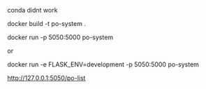 conda didnt work

docker build -t po-system .


docker run -p 5050:5000 po-system

or

docker run -e FLASK_ENV=development -p 5050:5000 po-system


http://127.0.0.1:5050/po-list